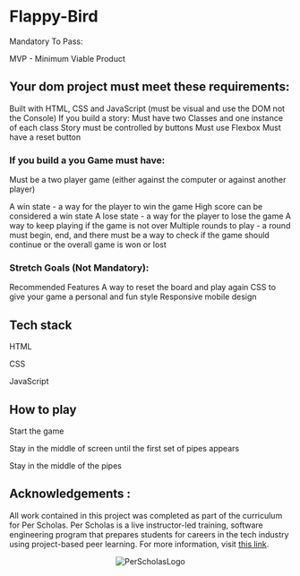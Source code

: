 # Flappy-Bird

Mandatory To Pass:

MVP - Minimum Viable Product

## Your dom project must meet these requirements:

Built with HTML, CSS and JavaScript (must be visual and use the DOM not the Console)
If you build a story:
Must have two Classes and one instance of each class
Story must be controlled by buttons
Must use Flexbox
Must have a reset button
### If you build a you Game must have:
Must be a two player game (either against the computer or against another player)

A win state - a way for the player to win the game
High score can be considered a win state
A lose state - a way for the player to lose the game
A way to keep playing if the game is not over
Multiple rounds to play - a round must begin, end, and there must be a way to check if the game should continue or the overall game is won or lost

### Stretch Goals (Not Mandatory):
Recommended Features
A way to reset the board and play again
CSS to give your game a personal and fun style
Responsive mobile design

## Tech stack

HTML

CSS

JavaScript

## How to play 

Start the game

Stay in the middle of screen until the first set of pipes appears

Stay in the middle of the pipes

## Acknowledgements :

All work contained in this project was completed as part of the curriculum for
Per Scholas. Per Scholas is a live instructor-led training, software
engineering program that prepares students for careers in the tech industry
using project-based peer learning. For more information, visit
[this link](https://perscholas.org/).

<p align="center">
  <img src="https://perscholas.org/wp-content/themes/per-scholas/assets/images/logo1.svg"
       alt="PerScholasLogo"
  >
</p>



